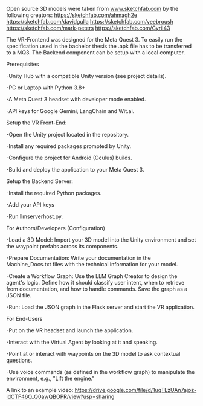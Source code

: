 Open source 3D models were taken from www.sketchfab.com by the following creators:
https://sketchfab.com/ahmagh2e
https://sketchfab.com/davidgulla
https://sketchfab.com/veebroush
https://sketchfab.com/mark-peters
https://sketchfab.com/Cyril43

The VR-Frontend was designed for the Meta Quest 3. To easily run the specification used in the bachelor thesis the .apk file has to be transferred to a MQ3. The Backend component can be setup with a local computer.


Prerequisites

  -Unity Hub with a compatible Unity version (see project details).

  -PC or Laptop with Python 3.8+

  -A Meta Quest 3 headset with developer mode enabled.

  -API keys for Google Gemini, LangChain and Wit.ai.

Setup the VR Front-End:

  -Open the Unity project located in the repository.

  -Install any required packages prompted by Unity.

  -Configure the project for Android (Oculus) builds.

  -Build and deploy the application to your Meta Quest 3.


Setup the Backend Server:

  -Install the required Python packages.

  -Add your API keys

  -Run llmserverhost.py.


For Authors/Developers (Configuration)

  -Load a 3D Model: Import your 3D model into the Unity environment and set the waypoint prefabs across its components.

  -Prepare Documentation: Write your documentation in the  Machine_Docs.txt files with the technical information for your model.

  -Create a Workflow Graph: Use the LLM Graph Creator to design the agent's logic. Define how it should classify user       intent, when to retrieve from documentation, and how to handle commands. Save the graph as a JSON file.

  -Run: Load the JSON graph in the Flask server and start the VR application.


For End-Users

  -Put on the VR headset and launch the application.

  -Interact with the Virtual Agent by looking at it and speaking.

  -Point at or interact with waypoints on the 3D model to ask contextual questions.

  -Use voice commands (as defined in the workflow graph) to manipulate the environment, e.g., "Lift the engine."

  A link to an example video: https://drive.google.com/file/d/1uqTLzUAn7ajoz-idCTF46O_Q0awQBOPR/view?usp=sharing
